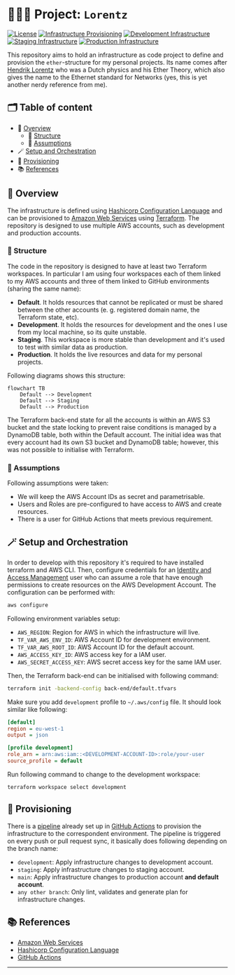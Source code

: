 # 🧑🏽‍💻 Project: `Lorentz`

[![License](https://img.shields.io/badge/License-BSD_3--Clause-blue.svg)](https://opensource.org/licenses/BSD-3-Clause) [![Infrastructure Provisioning](https://github.com/zatarain/lorentz/actions/workflows/provisioning.yml/badge.svg)](https://github.com/zatarain/lorentz/actions/workflows/provisioning.yml) [![Development Infrastructure](https://badgen.net/github/checks/zatarain/lorentz/development?label=Development&icon=terraform)](https://github.com/zatarain/lorentz/actions/workflows/provisioning.yml) [![Staging Infrastructure](https://badgen.net/github/checks/zatarain/lorentz/staging?label=Staging&icon=terraform)](https://github.com/zatarain/lorentz/actions/workflows/provisioning.yml)
[![Production Infrastructure](https://badgen.net/github/checks/zatarain/lorentz?label=Production&icon=terraform)](https://github.com/zatarain/lorentz/actions/workflows/provisioning.yml)

This repository aims to hold an infrastructure as code project to define and provision the `ether`-structure for my personal projects. Its name comes after [Hendrik Lorentz][hendrik-lorentz] who was a Dutch physics and his Ether Theory, which also gives the name to the Ethernet standard for Networks (yes, this is yet another nerdy reference from me).

## 🗂️ Table of content

* 🔭 [Overview](#-overview)
  * 🧩 [Structure](#-structure)
  * 💭 [Assumptions](#-assumptions)
* 🪄 [Setup and Orchestration](#-setup-and-orchestration)
* 🚀 [Provisioning](#-provisioning)
* 📚 [References](#-references)

## 🔭 Overview

The infrastructure is defined using [Hashicorp Configuration Language][hcl-docs] and can be provisioned to [Amazon Web Services][aws-docs] using [Terraform][terraform]. The repository is designed to use multiple AWS accounts, such as development and production accounts.

### 🧩 Structure

The code in the repository is designed to have at least two Terraform workspaces. In particular I am using four workspaces each of them linked to my AWS accounts and three of them linked to GitHub environments (sharing the same name):

* **Default**. It holds resources that cannot be replicated or must be shared between the other accounts (e. g. registered domain name, the Terraform state, etc).
* **Development**. It holds the resources for development and the ones I use from my local machine, so its quite unstable.
* **Staging**. This workspace is more stable than development and it's used to test with similar data as production.
* **Production**. It holds the live resources and data for my personal projects.

Following diagrams shows this structure:

```mermaid
flowchart TB
    Default --> Development
    Default --> Staging
    Default --> Production
```

The Terraform back-end state for all the accounts is within an AWS S3 bucket and the state locking to prevent raise conditions is managed by a DynamoDB table, both within the Default account. The initial idea was that every account had its own S3 bucket and DynamoDB table; however, this was not possible to initialise with Terraform.

### 💭 Assumptions

Following assumptions were taken:

* We will keep the AWS Account IDs as secret and parametrisable.
* Users and Roles are pre-configured to have access to AWS and create resources.
* There is a user for GitHub Actions that meets previous requirement.

## 🪄 Setup and Orchestration

In order to develop with this repository it's required to have installed terraform and AWS CLI. Then, configure credentials for an [Identity and Access Management][what-is-iam] user who can assume a role that have  enough permissions to create resources on the AWS Development Account. The configuration can be performed with:

```sh
aws configure
```

Following environment variables setup:

* `AWS_REGION`: Region for AWS in which the infrastructure will live.
* `TF_VAR_AWS_ENV_ID`: AWS Account ID for development environment.
* `TF_VAR_AWS_ROOT_ID`: AWS Account ID for the default account.
* `AWS_ACCESS_KEY_ID`: AWS access key for a IAM user.
* `AWS_SECRET_ACCESS_KEY`: AWS secret access key for the same IAM user.

Then, the Terraform back-end can be initialised with following command:

```sh
terraform init -backend-config back-end/default.tfvars
```

Make sure you add `development` profile to `~/.aws/config` file. It should look similar like following:

```ini
[default]
region = eu-west-1
output = json

[profile development]
role_arn = arn:aws:iam::<DEVELOPMENT-ACCOUNT-ID>:role/your-user
source_profile = default
```

Run following command to change to the development workspace:

```sh
terraform workspace select development
```

## 🚀 Provisioning

There is a [pipeline][action-provisioning] already set up in [GitHub Actions][lorentz-actions] to provision the infrastructure to the correspondent environment. The pipeline is triggered on every push or pull request sync, it basically does following depending on the branch name:

* `development`: Apply infrastructure changes to development account.
* `staging`: Apply infrastructure changes to staging account.
* `main`: Apply infrastructure changes to production account **and default account**.
* `any other branch`: Only lint, validates and generate plan for infrastructure changes.

## 📚 References

* [Amazon Web Services][aws-docs]
* [Hashicorp Configuration Language][hcl-docs]
* [GitHub Actions][github-actions-docs]

---

[hendrik-lorentz]: https://en.wikipedia.org/wiki/Hendrik_Lorentz
[terraform]: https://www.terraform.io
[aws-docs]: https://docs.aws.amazon.com
[what-is-iam]: https://docs.aws.amazon.com/IAM/latest/UserGuide/introduction.html
[hcl-docs]: https://developer.hashicorp.com/terraform/language
[lorentz-actions]: https://github.com/zatarain/lorentz/actions
[action-provisioning]: https://github.com/zatarain/lorentz/blob/main/.github/workflows/provisioning.yml
[github-actions-docs]: https://docs.github.com/en/actions
